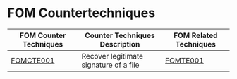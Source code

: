 # FOM Countertechniques

| FOM Counter Techniques                                                                  | Counter Techniques Description         | FOM Related Techniques                                                         |
| --------------------------------------------------------------------------------------- | -------------------------------------- | ------------------------------------------------------------------------------ |
| [FOMCTE001](https://github.com/blue101010/FOM/blob/main/countertechniques/FOMCTE001.md) | Recover legitimate signature of a file | [FOMTE001](https://github.com/blue101010/FOM/blob/main/techniques/FOMTE001.md) |



